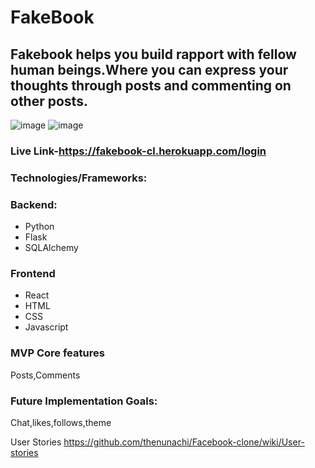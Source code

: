 # FakeBook

## Fakebook helps you build rapport with fellow human beings.Where you can express your thoughts through posts and commenting on other posts.
![image](https://user-images.githubusercontent.com/64111530/200197666-d0a0e8fc-412e-4010-93b2-f2b2fc7be585.png)
![image](https://user-images.githubusercontent.com/64111530/200247391-12279173-ca5a-4447-ae56-77240210abc2.png)


### Live Link-https://fakebook-cl.herokuapp.com/login
### Technologies/Frameworks:
### Backend:
* Python
* Flask
* SQLAlchemy

### Frontend
* React
* HTML
* CSS
* Javascript

### MVP Core features
Posts,Comments

### Future Implementation Goals:
Chat,likes,follows,theme

User Stories
https://github.com/thenunachi/Facebook-clone/wiki/User-stories
